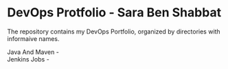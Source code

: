 # DevOps Protfolio - Sara Ben Shabbat

The repository contains my DevOps Portfolio, organized by directories with informaive names.









Java And Maven - <br>
Jenkins Jobs - <br>

